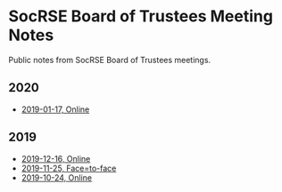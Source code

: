 # SocRSE Board of Trustees Meeting Notes

Public notes from SocRSE Board of Trustees meetings.

## 2020

   - [2019-01-17, Online](2020-01-17_Online.md)

## 2019

   - [2019-12-16, Online](2019-12-16_Online.md)
   - [2019-11-25, Face=to-face](2019-11-25_FaceToFace.md)
   - [2019-10-24, Online](2019-10-24_Online.md)

